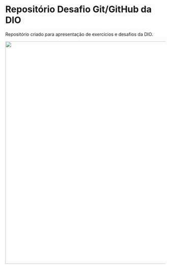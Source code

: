 # Repositório Desafio Git/GitHub da DIO
Repositório criado para apresentação de exercícios e desafios da DIO.

<div align="center">
  <img src="https://user-images.githubusercontent.com/102248990/160943448-0c49b728-5c78-4622-910a-87377e971349.png" width="700px" />
  </div>



